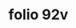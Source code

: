 ---
layout: edition
title: folio 92v
manuscript: Turin, Biblioteca Nazionale, MS N.III.19
sigla: T
iip: t092v.tif
milestone: 184
---